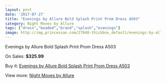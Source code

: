 ```yaml
---
layout: post
date: '2017-07-27'
title: "Evenings by Allure Bold Splash Print Prom Dress A503"
category: Night Moves by Allure
tags: ["dress","beaded","brand","splash","evenings"]
image: http://img.princessan.com/27848-thickbox_default/evenings-by-allure-bold-splash-print-prom-dress-a503.jpg
---
```

Evenings by Allure Bold Splash Print Prom Dress A503

On Sales: **$325.99**
<a href="https://www.princessan.com/en/night-moves-by-allure/12703-evenings-by-allure-bold-splash-print-prom-dress-a503.html"><amp-img layout="responsive" width="600" height="600" src="//img.princessan.com/27848-thickbox_default/evenings-by-allure-bold-splash-print-prom-dress-a503.jpg" alt="Evenings by Allure Bold Splash Print Prom Dress A503 0" /></a>

Buy it: [Evenings by Allure Bold Splash Print Prom Dress A503](https://www.princessan.com/en/night-moves-by-allure/12703-evenings-by-allure-bold-splash-print-prom-dress-a503.html "Evenings by Allure Bold Splash Print Prom Dress A503")

View more: [Night Moves by Allure](https://www.princessan.com/en/49-night-moves-by-allure "Night Moves by Allure")